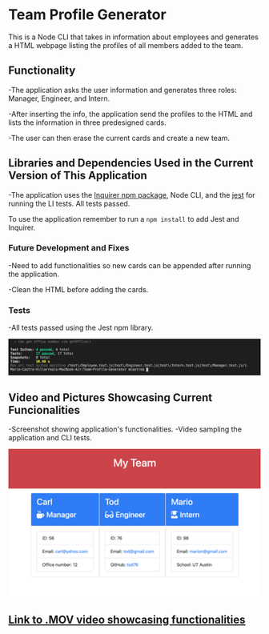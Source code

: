 # Team Profile Generator

This is a Node CLI that takes in information about employees and generates a
HTML webpage listing the profiles of all members added to the team.

## Functionality

-The application asks the user information and generates three roles: Manager,
Engineer, and Intern.

-After inserting the info, the application send the profiles to the HTML and
lists the information in three predesigned cards.

-The user can then erase the current cards and create a new team.

## Libraries and Dependencies Used in the Current Version of This Application

-The application uses the
[Inquirer npm package](https://github.com/SBoudrias/Inquirer.js/), Node CLI, and
the [jest](https://jestjs.io/) for running the LI tests. All tests passed.

To use the application remember to run a `npm install` to add Jest and Inquirer.

### Future Development and Fixes

-Need to add functionalities so new cards can be appended after running the
application.

-Clean the HTML before adding the cards.

### Tests

-All tests passed using the Jest npm library.

![Summary Test](./Assets/jest-test.png)

## Video and Pictures Showcasing Current Funcionalities

-Screenshot showing application's functionalities.
-Video sampling the application and CLI tests.

![Team Summary](./Assets/team-profile-generator.png)

## [Link to .MOV video showcasing functionalities](https://drive.google.com/file/d/1XRvVTYd2eRNcXVbmOhav6iKMbxOGYb8z/view?usp=sharing)
